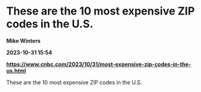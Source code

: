 # These are the 10 most expensive ZIP codes in the U.S.
**Mike Winters**

**2023-10-31 15:54**

**https://www.cnbc.com/2023/10/31/most-expensive-zip-codes-in-the-us.html**

These are the 10 most expensive ZIP codes in the U.S.